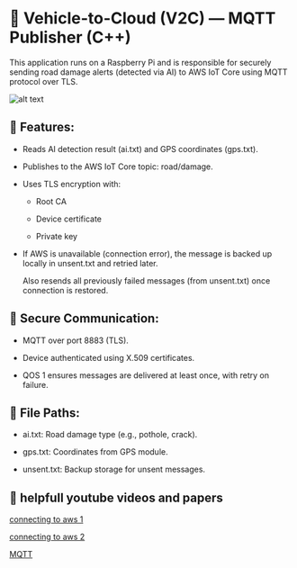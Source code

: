 # 🚗 Vehicle-to-Cloud (V2C) — MQTT Publisher (C++)
This application runs on a Raspberry Pi and is responsible for securely sending road damage alerts (detected via AI) to AWS IoT Core using MQTT protocol over TLS.


![alt text](image.png)

## 🔧 Features:
- Reads AI detection result (ai.txt) and GPS coordinates (gps.txt).

- Publishes to the AWS IoT Core topic: road/damage.

- Uses TLS encryption with:

  - Root CA

  - Device certificate

  - Private key

- If AWS is unavailable (connection error), the message is backed up locally in unsent.txt and retried later.

  Also resends all previously failed messages (from unsent.txt) once connection is restored.

## 🔐 Secure Communication:
- MQTT over port 8883 (TLS).

- Device authenticated using X.509 certificates.

- QOS 1 ensures messages are delivered at least once, with retry on failure.

## 📁 File Paths:
- ai.txt: Road damage type (e.g., pothole, crack).

- gps.txt: Coordinates from GPS module.

- unsent.txt: Backup storage for unsent messages.

## 🎥 helpfull youtube videos and papers

[connecting to aws 1](https://youtu.be/sKp9Ew5chjA?si=OGvm3KA3k6b1_qTI)

[connecting to aws 2](https://youtu.be/E3LrmOY27bY?si=_JwJ3Lu5WsoqSA8v)

[MQTT](https://www.researchgate.net/publication/373640610_MQTT_Protocol_for_the_IoT_-_Review_Paper)
